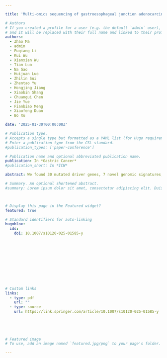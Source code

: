 ```yaml
---

title: 'Multi-omics sequencing of gastroesophageal junction adenocarcinoma reveals prognosis-relevant key factors and a novel immunogenomic classification'

# Authors
# If you created a profile for a user (e.g. the default `admin` user), write the username (folder name) here
# and it will be replaced with their full name and linked to their profile.
authors:
  - Zhao Ma
  - admin
  - Fuqiang Li
  - Kui Wu
  - Xianxian Wu
  - Tian Luo
  - Na Gao
  - Huijuan Luo
  - Zhilin Sui
  - Zhentao Yu
  - Hongjing Jiang
  - Xiaobin Shang
  - Chuangui Chen
  - Jie Yue
  - Fianbiao Meng
  - Xiaofeng Duan
  - Bo Xu

date: '2025-01-30T00:00:00Z'

# Publication type.
# Accepts a single type but formatted as a YAML list (for Hugo requirements).
# Enter a publication type from the CSL standard.
#publication_types: ['paper-conference']

# Publication name and optional abbreviated publication name.
publication: In *Gastric Cancer*
#publication_short: In *ICW*

abstract: We found 30 mutated driver genes, 7 novel genomic signatures, 3 copy-number variations, and 2 V-J gene usages related to prognosis that were not identified in previous study. A high frequency of COSMIC-SBS-384–1 and De novoSV-32-A was associated with more neoantigen generation and a better survival. Using 19 molecular features, we identified three immune-related subtypes (immune inflamed, intermediate, and deserted) with discrete profiles of genomic signatures, immune status, and clinical outcome. The immune deserted subtype (27.2%) was characterized by an earlier KRAS mutation, worse immune reaction, and prognosis than the other two subtypes. The immune inflamed subtypes exhibited the highest levels of neoantigens, TCR/pMHC-binding strength, CD8+T-cell infiltration, IFN-α/γ response pathways, and survival rate.

# Summary. An optional shortened abstract.
#summary: Lorem ipsum dolor sit amet, consectetur adipiscing elit. Duis posuere tellus ac convallis placerat. Proin tincidunt magna sed ex sollicitudin condimentum.



# Display this page in the Featured widget?
featured: true

# Standard identifiers for auto-linking
hugoblox:
  ids:
    doi: 10.1007/s10120-025-01585-y
        
        
        
        
        
        
        
        
        
          

# Custom links
links:
  - type: pdf
    url: ""
  - type: source
    url: https://link.springer.com/article/10.1007/s10120-025-01585-y
        
        
        
        

# Featured image
# To use, add an image named `featured.jpg/png` to your page's folder.

---
```



